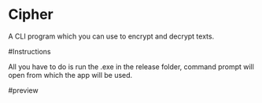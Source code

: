 # Cipher
A CLI program which you can use to encrypt and decrypt texts.

#Instructions

All you have to do is run the .exe in the release folder, command prompt will open from which the app will be used.

#preview
